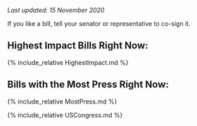 *Last updated: 15 November 2020*

If you like a bill, tell your senator or representative to co-sign it.

## Highest Impact Bills Right Now:
<div class="ulFix" markdown="1">
{% include_relative HighestImpact.md %}
</div>

## Bills with the Most Press Right Now:
<div class="ulFix" markdown="1">
{% include_relative MostPress.md %}
</div>

{% include_relative USCongress.md %}
